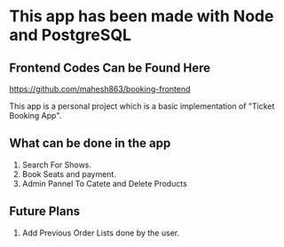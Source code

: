 # This app has been made with Node and PostgreSQL


## Frontend Codes Can be Found Here
https://github.com/mahesh863/booking-frontend


This app is a personal project which is a basic implementation of "Ticket Booking App".

## What can be done in the app
1. Search For Shows.
2. Book Seats and payment.
3. Admin Pannel To Catete and Delete Products

## Future Plans
1. Add Previous Order Lists done by the user.
